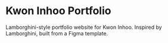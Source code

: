 # Kwon Inhoo Portfolio

Lamborghini-style portfolio website for Kwon Inhoo. Inspired by Lamborghini, built from a Figma template.